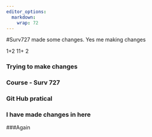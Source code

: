 ```yaml
---
editor_options: 
  markdown: 
    wrap: 72
---
```


#Surv727 made some changes. Yes me making changes

1+2
11+ 2

### Trying  to make changes 
### Course - Surv 727
### Git Hub pratical
### I have made changes in here 
###Again
